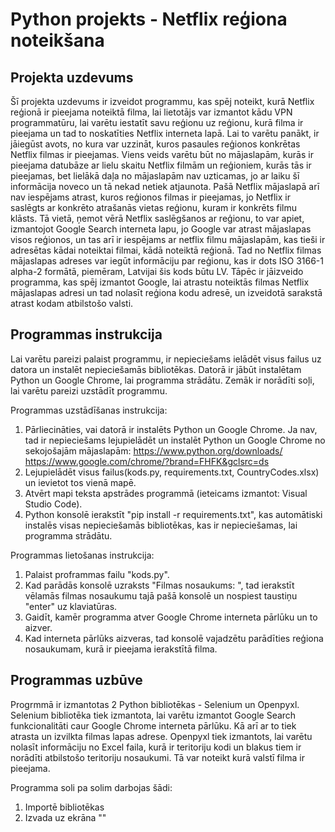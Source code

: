 # Python projekts - Netflix reģiona noteikšana
## Projekta uzdevums
Šī projekta uzdevums ir izveidot programmu, kas spēj noteikt, kurā Netflix reģionā ir pieejama noteiktā filma, lai lietotājs var izmantot kādu VPN programmatūru, lai varētu iestatīt savu reģionu uz reģionu, kurā filma ir pieejama un tad to noskatīties Netflix interneta lapā. Lai to varētu panākt, ir jāiegūst avots, no kura var uzzināt, kuros pasaules reģionos konkrētas Netflix filmas ir pieejamas. Viens veids varētu būt no mājaslapām, kurās ir pieejama datubāze ar lielu skaitu Netflix filmām un reģioniem, kurās tās ir pieejamas, bet lielākā daļa no mājaslapām nav uzticamas, jo ar laiku šī informācija noveco un tā nekad netiek atjaunota. Pašā Netflix mājaslapā arī nav iespējams atrast, kuros reģionos filmas ir pieejamas, jo Netflix ir saslēgts ar konkrēto atrašanās vietas reģionu, kuram ir konkrēts filmu klāsts. Tā vietā, ņemot vērā Netflix saslēgšanos ar reģionu, to var apiet, izmantojot Google Search interneta lapu, jo Google var atrast mājaslapas visos reģionos, un tas arī ir iespējams ar netflix filmu mājaslapām, kas tieši ir adresētas kādai noteiktai filmai, kādā noteiktā reģionā. Tad no Netflix filmas mājaslapas adreses var iegūt informāciju par reģionu, kas ir dots ISO 3166-1 alpha-2 formātā, piemēram, Latvijai šis kods būtu LV. Tāpēc ir jāizveido programma, kas spēj izmantot Google, lai atrastu noteiktās filmas Netflix mājaslapas adresi un tad nolasīt reģiona kodu adresē, un izveidotā sarakstā atrast kodam atbilstošo valsti.   
## Programmas instrukcija
Lai varētu pareizi palaist programmu, ir nepieciešams ielādēt visus failus uz datora un instalēt nepieciešamās bibliotēkas. Datorā ir jābūt instalētam Python un Google Chrome, lai programma strādātu.
Zemāk ir norādīti soļi, lai varētu pareizi uzstādīt programmu.

Programmas uzstādīšanas instrukcija:
1. Pārliecināties, vai datorā ir instalēts Python un Google Chrome. Ja nav, tad ir nepieciešams lejupielādēt un instalēt Python un Google Chrome no sekojošajām mājaslapām: https://www.python.org/downloads/ https://www.google.com/chrome/?brand=FHFK&gclsrc=ds
3. Lejupielādēt visus failus(kods.py, requirements.txt, CountryCodes.xlsx) un ievietot tos vienā mapē.
4. Atvērt mapi teksta apstrādes programmā (ieteicams izmantot: Visual Studio Code).
5. Python konsolē ierakstīt "pip install -r requirements.txt", kas automātiski instalēs visas nepieciešamās bibliotēkas, kas ir nepieciešamas, lai programma strādātu.

Programmas lietošanas instrukcija:
1. Palaist proframmas failu "kods.py".
2. Kad parādās konsolē uzraksts "Filmas nosaukums: ", tad ierakstīt vēlamās filmas nosaukumu tajā pašā konsolē un nospiest taustiņu "enter" uz klaviatūras.
3. Gaidīt, kamēr programma atver Google Chrome interneta pārlūku un to aizver.
4. Kad interneta pārlūks aizveras, tad konsolē vajadzētu parādīties reģiona nosaukumam, kurā ir pieejama ierakstītā filma.

## Programmas uzbūve
Progrmmā ir izmantotas 2 Python bibliotēkas - Selenium un Openpyxl. Selenium bibliotēka tiek izmantota, lai varētu izmantot Google Search funkcionalitāti caur Google Chrome interneta pārlūku. Kā arī ar to tiek atrasta un izvilkta filmas lapas adrese. Openpyxl tiek izmantots, lai varētu nolasīt informāciju no Excel faila, kurā ir teritoriju kodi un blakus tiem ir norādīti atbilstošo teritoriju nosaukumi. Tā var noteikt kurā valstī filma ir pieejama.

Programma soli pa solim darbojas šādi:
1. Importē bibliotēkas
2. Izvada uz ekrāna ""
